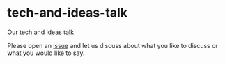 # tech-and-ideas-talk
Our tech and ideas talk 

Please open an [issue](https://github.com/go-siris/tech-and-ideas-talk/issues) and let us discuss about what you like to discuss or what you would like to say.
